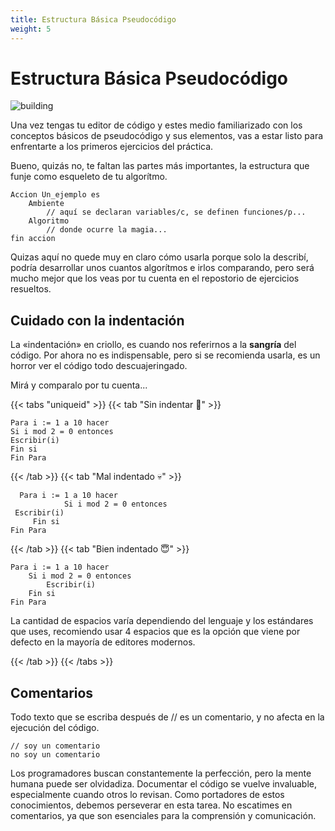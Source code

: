 ```yaml
---
title: Estructura Básica Pseudocódigo
weight: 5
---
```


# Estructura Básica Pseudocódigo

![building](/aed-docs/images/building.jpg)

Una vez tengas tu editor de código y estes medio familiarizado con los conceptos básicos de pseudocódigo y sus elementos, vas a estar listo para enfrentarte a los primeros ejercicios del práctica.

Bueno, quizás no, te faltan las partes más importantes, la estructura que funje como esqueleto de tu algorítmo.

```
Accion Un_ejemplo es
    Ambiente
        // aquí se declaran variables/c, se definen funciones/p...
    Algoritmo
        // donde ocurre la magia...
fin accion
```

Quizas aquí no quede muy en claro cómo usarla porque solo la describí, podría desarrollar unos cuantos algorítmos e irlos comparando, pero será mucho mejor que los veas por tu cuenta en el repostorio de ejercicios resueltos.

## Cuidado con la indentación

La «indentación» en criollo, es cuando nos referirnos a la **sangría** del código. Por ahora no es indispensable, pero si se recomienda usarla, es un horror ver el código todo descuajeringado.

Mirá y comparalo por tu cuenta...

{{< tabs "uniqueid" >}}
{{< tab "Sin indentar 🤬" >}}

```
Para i := 1 a 10 hacer
Si i mod 2 = 0 entonces
Escribir(i)
Fin si
Fin Para
```

{{< /tab >}}
{{< tab "Mal indentado 💀" >}}

```
  Para i := 1 a 10 hacer
            Si i mod 2 = 0 entonces
 Escribir(i)
     Fin si
Fin Para
```

{{< /tab >}}
{{< tab "Bien indentado 😇" >}}

```
Para i := 1 a 10 hacer
    Si i mod 2 = 0 entonces
        Escribir(i)
    Fin si
Fin Para
```

La cantidad de espacios varía dependiendo del lenguaje y los estándares que uses, recomiendo usar 4 espacios que es la opción que viene por defecto en la mayoría de editores modernos.

{{< /tab >}}
{{< /tabs >}}

## Comentarios

Todo texto que se escriba después de // es un comentario, y no afecta en la ejecución del código.

```
// soy un comentario
no soy un comentario
```

Los programadores buscan constantemente la perfección, pero la mente humana puede ser olvidadiza. Documentar el código se vuelve invaluable, especialmente cuando otros lo revisan. Como portadores de estos conocimientos, debemos perseverar en esta tarea. No escatimes en comentarios, ya que son esenciales para la comprensión y comunicación.